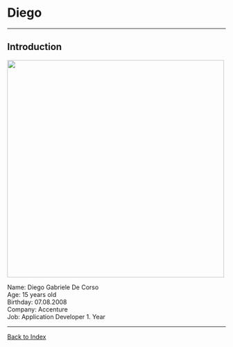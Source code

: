 # Diego

<hr>

## Introduction

<img src="https://noseryoung.ch/wp-content/uploads/2024/08/Diego_de_Corso_klein.jpg"  width="500" >

Name: Diego Gabriele De Corso
<br>
Age: 15 years old 
<br>
Birthday: 07.08.2008
<br>
Company: Accenture
<br>
Job: Application Developer 1. Year 


<hr>

[Back to Index](README.md)
